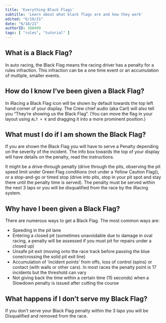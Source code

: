 ```yaml
---
title: 'Everything Black Flags'
subtitle: 'Learn about what black flags are and how they work'
edited: "6/19/21"
date: "6/18/21"
authorID: 388499
tags: [ "rules", "tutorial" ]
---
```



## What is a Black Flag?
In auto racing, the Black Flag means the racing driver has a penalty for a rules infraction. This infraction can be a one time event or an accumulation of multiple, smaller events.

## How do I know I’ve been given a Black Flag?
In iRacing a Black Flag icon will be shown by default towards the top left hand corner of your display. The Crew chief audio (aka Carl) will also tell you “They’re showing us the Black Flag”. (You can move the flag in your layout using `ALT + K` and dragging it into a more prominent position.)

## What must I do if I am shown the Black Flag?
If you are shown the Black Flag you will have to serve a Penalty depending on the severity of the incident. The info box towards the top of your display will have details on the penalty, read the instructions.

It might be a drive-through penalty (drive through the pits, observing the pit speed limit under Green Flag conditions (not under a Yellow Caution Flag)), or a stop-and-go or timed stop (drive into pits, stop in your pit spot and stay there until the penalty time is served). The penalty must be served within the next 3 laps or you will be disqualified from the race by the iRacing system.

## Why have I been given a Black Flag?
There are numerous ways to get a Black Flag. The most common ways are:

- Speeding in the pit lane
- Entering a closed pit (sometimes unavoidable due to damage in oval racing, a penalty will be assessed if you must pit for repairs under a closed up)
- Unsafe pit exit (moving onto the race track before passing the blue cone/crossing the solid pit exit line)
- Accumulation of ‘incident points’ from offs, loss of control (spins) or contact (with walls or other cars). In most races the penalty point is 17 incidents but the threshold can vary
- Not giving back the time within a certain time (15 seconds) when a Slowdown penalty is issued after cutting the course

## What happens if I don’t serve my Black Flag?
If you don’t serve your Black Flag penalty within the 3 laps you will be Disqualified and removed from the race.